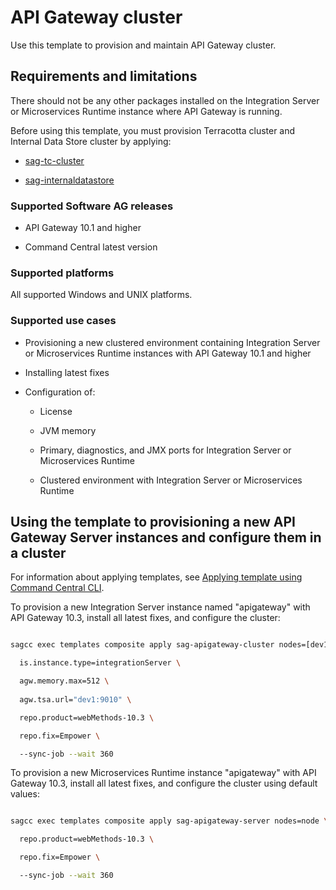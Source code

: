 <!-- Copyright 2013 - 2018 Software AG, Darmstadt, Germany and/or its licensors



   SPDX-License-Identifier: Apache-2.0



    Licensed under the Apache License, Version 2.0 (the "License");

    you may not use this file except in compliance with the License.

    You may obtain a copy of the License at



        http://www.apache.org/licenses/LICENSE-2.0



    Unless required by applicable law or agreed to in writing, software

    distributed under the License is distributed on an "AS IS" BASIS,

     WITHOUT WARRANTIES OR CONDITIONS OF ANY KIND, either express or implied.

     See the License for the specific language governing permissions and



     limitations under the License.                                                  



-->



# API Gateway cluster



Use this template to provision and maintain API Gateway cluster.



## Requirements and limitations



There should not be any other packages installed on the Integration Server or Microservices Runtime instance where API Gateway is running.

Before using this template, you must provision Terracotta cluster and Internal Data Store cluster by applying:

* [sag-tc-cluster](https://github.com/SoftwareAG/sagdevops-templates/templates/sag-tc-cluster)

* [sag-internaldatastore](https://github.com/SoftwareAG/sagdevops-templates/templates/sag-internaldatastore)


### Supported Software AG releases



* API Gateway 10.1 and higher

* Command Central latest version



### Supported platforms



All supported Windows and UNIX platforms.



### Supported use cases



* Provisioning a new clustered environment containing Integration Server or Microservices Runtime instances with API Gateway 10.1 and higher

* Installing latest fixes

* Configuration of:

  * License

  * JVM memory

  * Primary, diagnostics, and JMX ports for Integration Server or Microservices Runtime
  
  * Clustered environment with Integration Server or Microservices Runtime



## Using the template to provisioning a new API Gateway Server instances and configure them in a cluster



For information about applying templates, see [Applying template using Command Central CLI](https://github.com/SoftwareAG/sagdevops-templates/wiki/Using-default-templates#applying-template-using-command-central-cli).



To provision a new Integration Server instance named "apigateway" with API Gateway 10.3, install all latest fixes, and configure the cluster:



```bash

sagcc exec templates composite apply sag-apigateway-cluster nodes=[dev1, dev2] \

  is.instance.type=integrationServer \

  agw.memory.max=512 \
  
  agw.tsa.url="dev1:9010" \

  repo.product=webMethods-10.3 \

  repo.fix=Empower \

  --sync-job --wait 360

```


To provision a new Microservices Runtime instance "apigateway" with API Gateway 10.3, install all latest fixes, and configure the cluster using default values:


```bash

sagcc exec templates composite apply sag-apigateway-server nodes=node \

  repo.product=webMethods-10.3 \

  repo.fix=Empower \

  --sync-job --wait 360

```